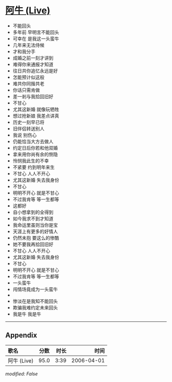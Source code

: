 # [阿牛 (Live)](https://music.163.com/song?id=65927)

* 不能回头
* 多年前 早明言不能回头
* 可幸在 是我这一头蛮牛
* 几年来无法侍候
* 才和我分手
* 成婚之前一刻才讲到
* 难得你来通报才知道
* 往日共你追忆永远是好
* 怎能预计似这般
* 难共你同揩共老
* 你话只需肯做
* 差一剎与我拾回旧好
* 不甘心
* 尤其这新婚 就像玩牺牲
* 想过抢新娘 我差点讲真
* 历史一刻早已将
* 旧伴侣转送别人
* 我说 别伤心
* 仍能恰当大方去做人
* 约定日后你若和他双婚
* 拿来用你尚有余的恻隐
* 怜悯我此生的不幸
* 不紧要 约到明年来生
* 不甘心 人人不开心
* 尤其这新婚 失去我身份
* 不甘心
* 明明不开心 就是不甘心
* 不过我肯等 等一生都等
* 这都好
* 自小想拿到的全得到
* 如今我求不到才知道
* 我命运里虽则当你是宝
* 天涯上有更多的好情人
* 仍然未抱 要这么的惨酷
* 她不要我再拾回旧好
* 不甘心 人人不开心
* 尤其这新婚 失去我身份
* 不甘心
* 明明不开心 就是不甘心
* 不过我肯等 等一生都等
* 一头蛮牛
* 闯情场竟成为一头蛮牛
* 
* 惨淡在是我知不能回头
* 欺骗我难约定未来回头
* 我是牛 我是牛


---

## Appendix

|歌名|分数|时长|时间|
|:---|:---:|---:|---:|
|阿牛 (Live)|95.0|3:39|2006-04-01

*modified: False*